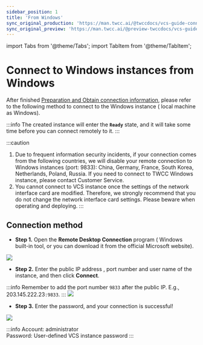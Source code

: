 ```yaml
---
sidebar_position: 1
title: 'From Windows'
sync_original_production: 'https://man.twcc.ai/@twccdocs/vcs-guide-connect-to-windows-from-windows-en' 
sync_original_preview: 'https://man.twcc.ai/@preview-twccdocs/vcs-guide-connect-to-windows-from-windows-en'
---
```


import Tabs from '@theme/Tabs';
import TabItem from '@theme/TabItem';

# Connect to Windows instances from Windows

After finished [Preparation and Obtain connection information](https://man.twcc.ai/@twccdocs/vcs-guide-connect-prerequisite-en), please refer to the following method to connect to the Windows instance ( local machine as Windows).

:::info
The created instance will enter the **`Ready`** state, and it will take some time before you can connect remotely to it.
:::

:::caution
1. Due to frequent information security incidents, if your connection comes from the following countries, we will disable your remote connection to Windows instances (port: 9833): China, Germany, France, South Korea, Netherlands, Poland, Russia. If you need to connect to TWCC Windows instance, please contact Customer Service.
2. You cannot connect to VCS instance once the settings of the network interface card are modified. Therefore, we strongly recommend that you do not change the network interface card settings. Please beware when operating and deploying.
:::

## Connection method


- **Step 1.** Open the **Remote Desktop Connection** program ( Windows built-in tool, or you can download it from the official Microsoft website).

![](https://cos.twcc.ai/SYS-MANUAL/uploads/upload_684a5e256e0fa4a4941d16eec10433e6.png)


- **Step 2.** Enter the public IP address , port number and user name of the instance, and then click **Connect**.
    
:::info
Remember to add the port number `9833` after the public IP. E.g., 203.145.222.23`:9833`.
:::
![](https://cos.twcc.ai/SYS-MANUAL/uploads/upload_b1373c3c43427837667e57a967250fc0.png)

- **Step 3.** Enter the password, and your connection is successful!

![](https://cos.twcc.ai/SYS-MANUAL/uploads/upload_85a08f020c91828bcd92f5d2800af23a.png)

:::info
Account: administrator<br/>
Password: User-defined VCS instance password
:::